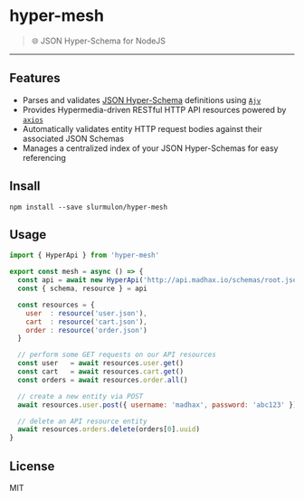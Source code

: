 # hyper-mesh
> :globe_with_meridians: JSON Hyper-Schema for NodeJS
---

## Features

- Parses and validates [JSON Hyper-Schema](https://tools.ietf.org/html/draft-wright-json-schema-hyperschema-00) definitions using [`Ajv`](https://www.npmjs.com/package/ajv)
- Provides Hypermedia-driven RESTful HTTP API resources powered by [`axios`](https://www.npmjs.com/package/axios)
- Automatically validates entity HTTP request bodies against their associated JSON Schemas
- Manages a centralized index of your JSON Hyper-Schemas for easy referencing

## Insall

`npm install --save slurmulon/hyper-mesh`

## Usage

```js
import { HyperApi } from 'hyper-mesh'

export const mesh = async () => {
  const api = await new HyperApi('http://api.madhax.io/schemas/root.json').index()
  const { schema, resource } = api

  const resources = {
    user  : resource('user.json'),
    cart  : resource('cart.json'),
    order : resource('order.json')
  }

  // perform some GET requests on our API resources
  const user   = await resources.user.get()
  const cart   = await resources.cart.get()
  const orders = await resources.order.all()

  // create a new entity via POST
  await resources.user.post({ username: 'madhax', password: 'abc123' })

  // delete an API resource entity
  await resources.orders.delete(orders[0].uuid)
}
```

## License

MIT
